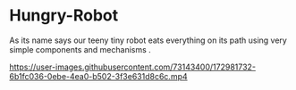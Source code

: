 # Hungry-Robot
As its name says our teeny tiny robot eats everything on its path using very simple components and mechanisms .




https://user-images.githubusercontent.com/73143400/172981732-6b1fc036-0ebe-4ea0-b502-3f3e631d8c6c.mp4

